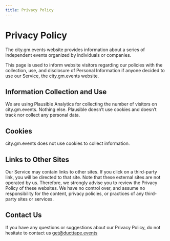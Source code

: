 ```yaml
---
title: Privacy Policy
---
```


# Privacy Policy

The city.gm.events website provides information about a series of independent events organized by individuals or companies.

This page is used to inform website visitors regarding our policies with the
collection, use, and disclosure of Personal Information if anyone decided to
use our Service, the city.gm.events website.

## Information Collection and Use

We are using Plausible Analytics for collecting the number of visitors on city.gm.events. Nothing else. Plausible doesn’t use cookies and doesn’t track nor collect any personal data.

## Cookies

city.gm.events does not use cookies to collect information.

## Links to Other Sites

Our Service may contain links to other sites. If you click on a third-party
link, you will be directed to that site. Note that these external sites are
not operated by us. Therefore, we strongly advise you to review the Privacy
Policy of these websites. We have no control over, and assume no
responsibility for the content, privacy policies, or practices of any
third-party sites or services.

## Contact Us

If you have any questions or suggestions about our Privacy Policy, do not
hesitate to contact us get@ducttape.events 
